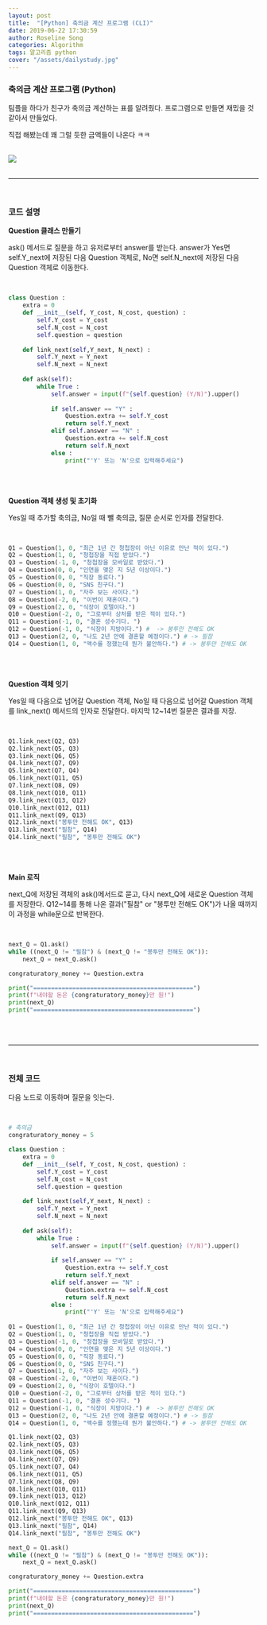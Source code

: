 ```yaml
---
layout: post
title:  "[Python] 축의금 계산 프로그램 (CLI)"
date: 2019-06-22 17:30:59
author: Roseline Song
categories: Algorithm
tags: 알고리즘 python 
cover: "/assets/dailystudy.jpg"
---
```


### 축의금 계산 프로그램 (Python)

팀플을 하다가 친구가 축의금 계산하는 표를 알려줬다. 프로그램으로 만들면 재밌을 것 같아서 만들었다. 

직접 해봤는데 꽤 그럴 듯한 금액들이 나온다 ㅋㅋ 

<br>

<img src="/assets/images/190622_program.png">

<br>
<br>

<hr>

<br>

### 코드 설명 

**Question 클래스 만들기**

ask() 메서드로 질문을 하고 유저로부터 answer를 받는다. answer가 Yes면 self.Y_next에 저장된 다음 Question 객체로, No면 self.N_next에 저장된 다음 Question 객체로 이동한다. 

<br>

```python
class Question :
    extra = 0 
    def __init__(self, Y_cost, N_cost, question) :
        self.Y_cost = Y_cost
        self.N_cost = N_cost
        self.question = question
    
    def link_next(self,Y_next, N_next) : 
        self.Y_next = Y_next
        self.N_next = N_next
        
    def ask(self):
        while True : 
            self.answer = input(f"{self.question} (Y/N)").upper()
            
            if self.answer == "Y" :
                Question.extra += self.Y_cost
                return self.Y_next
            elif self.answer == "N" :
                Question.extra += self.N_cost
                return self.N_next
            else : 
                print("'Y' 또는 'N'으로 입력해주세요")
```

<br>
<br>

**Question 객체 생성 및 초기화**

Yes일 때 추가할 축의금, No일 때 뺄 축의금, 질문 순서로 인자를 전달한다. 

<br>

```python
Q1 = Question(1, 0, "최근 1년 간 청첩장이 아닌 이유로 만난 적이 있다.")  
Q2 = Question(1, 0, "청첩장을 직접 받았다.")  
Q3 = Question(-1, 0, "청첩장을 모바일로 받았다.")
Q4 = Question(0, 0, "인연을 맺은 지 5년 이상이다.")  
Q5 = Question(0, 0, "직장 동료다.") 
Q6 = Question(0, 0, "SNS 친구다.")  
Q7 = Question(1, 0, "자주 보는 사이다.")  
Q8 = Question(-2, 0, "이번이 재혼이다.")  
Q9 = Question(2, 0, "식장이 호텔이다.")  
Q10 = Question(-2, 0, "그로부터 상처를 받은 적이 있다.")  
Q11 = Question(-1, 0, "결혼 성수기다. ") 
Q12 = Question(-1, 0, "식장이 지방이다.") #  -> 봉투만 전해도 OK
Q13 = Question(2, 0, "나도 2년 안에 결혼할 예정이다.") # -> 필참
Q14 = Question(1, 0, "액수를 정했는데 뭔가 불안하다.") # -> 봉투만 전해도 OK
```

<br>
<br>

**Question 객체 잇기**

Yes일 때 다음으로 넘어갈 Question 객체, No일 때 다음으로 넘어갈 Question 객체를 link_next() 메서드의 인자로 전달한다. 마지막 12~14번 질문은 결과를 저장. 

<br>

```python
Q1.link_next(Q2, Q3)
Q2.link_next(Q5, Q3)
Q3.link_next(Q6, Q5)
Q4.link_next(Q7, Q9)
Q5.link_next(Q7, Q4)
Q6.link_next(Q11, Q5)
Q7.link_next(Q8, Q9)
Q8.link_next(Q10, Q11)
Q9.link_next(Q13, Q12)
Q10.link_next(Q12, Q11)
Q11.link_next(Q9, Q13)
Q12.link_next("봉투만 전해도 OK", Q13)
Q13.link_next("필참", Q14)
Q14.link_next("필참", "봉투만 전해도 OK")
```

<br>
<br>

**Main 로직**

next_Q에 저장된 객체의 ask()메서드로 묻고, 다시 next_Q에 새로운 Question 객체를 저장한다. Q12~14를 통해 나온 결과("필참" or "봉투만 전해도 OK")가 나올 때까지 이 과정을 while문으로 반복한다. 

<br>

```python
next_Q = Q1.ask()
while ((next_Q != "필참") & (next_Q != "봉투만 전해도 OK")):
    next_Q = next_Q.ask()

congraturatory_money += Question.extra

print("=============================================")
print(f"내야할 돈은 {congraturatory_money}만 원!")
print(next_Q)
print("=============================================")
```

<br>
<br>

<hr>

<br>

### 전체 코드 

다음 노드로 이동하며 질문을 잇는다.

<br>

```python
# 축의금 
congraturatory_money = 5

class Question :
    extra = 0 
    def __init__(self, Y_cost, N_cost, question) :
        self.Y_cost = Y_cost
        self.N_cost = N_cost
        self.question = question
    
    def link_next(self,Y_next, N_next) : 
        self.Y_next = Y_next
        self.N_next = N_next
        
    def ask(self):
        while True : 
            self.answer = input(f"{self.question} (Y/N)").upper()
            
            if self.answer == "Y" :
                Question.extra += self.Y_cost
                return self.Y_next
            elif self.answer == "N" :
                Question.extra += self.N_cost
                return self.N_next
            else : 
                print("'Y' 또는 'N'으로 입력해주세요")
                
Q1 = Question(1, 0, "최근 1년 간 청첩장이 아닌 이유로 만난 적이 있다.")  
Q2 = Question(1, 0, "청첩장을 직접 받았다.")  
Q3 = Question(-1, 0, "청첩장을 모바일로 받았다.")
Q4 = Question(0, 0, "인연을 맺은 지 5년 이상이다.")  
Q5 = Question(0, 0, "직장 동료다.") 
Q6 = Question(0, 0, "SNS 친구다.")  
Q7 = Question(1, 0, "자주 보는 사이다.")  
Q8 = Question(-2, 0, "이번이 재혼이다.")  
Q9 = Question(2, 0, "식장이 호텔이다.")  
Q10 = Question(-2, 0, "그로부터 상처를 받은 적이 있다.")  
Q11 = Question(-1, 0, "결혼 성수기다. ") 
Q12 = Question(-1, 0, "식장이 지방이다.") #  -> 봉투만 전해도 OK
Q13 = Question(2, 0, "나도 2년 안에 결혼할 예정이다.") # -> 필참
Q14 = Question(1, 0, "액수를 정했는데 뭔가 불안하다.") # -> 봉투만 전해도 OK

Q1.link_next(Q2, Q3)
Q2.link_next(Q5, Q3)
Q3.link_next(Q6, Q5)
Q4.link_next(Q7, Q9)
Q5.link_next(Q7, Q4)
Q6.link_next(Q11, Q5)
Q7.link_next(Q8, Q9)
Q8.link_next(Q10, Q11)
Q9.link_next(Q13, Q12)
Q10.link_next(Q12, Q11)
Q11.link_next(Q9, Q13)
Q12.link_next("봉투만 전해도 OK", Q13)
Q13.link_next("필참", Q14)
Q14.link_next("필참", "봉투만 전해도 OK")

next_Q = Q1.ask()
while ((next_Q != "필참") & (next_Q != "봉투만 전해도 OK")):
    next_Q = next_Q.ask()

congraturatory_money += Question.extra

print("=============================================")
print(f"내야할 돈은 {congraturatory_money}만 원!")
print(next_Q)
print("=============================================")
```

<br>
<br>
